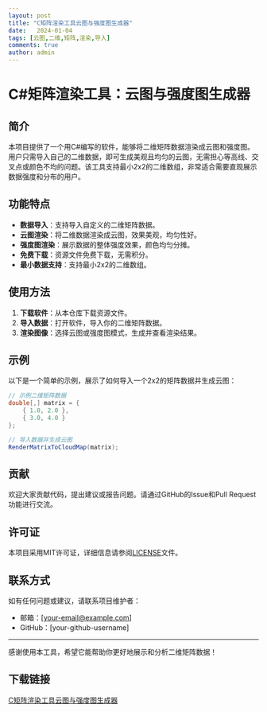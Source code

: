 ```yaml
---
layout: post
title: "C矩阵渲染工具云图与强度图生成器"
date:   2024-01-04
tags: [云图,二维,矩阵,渲染,导入]
comments: true
author: admin
---
```

# C#矩阵渲染工具：云图与强度图生成器

## 简介
本项目提供了一个用C#编写的软件，能够将二维矩阵数据渲染成云图和强度图。用户只需导入自己的二维数据，即可生成美观且均匀的云图，无需担心等高线、交叉点或颜色不均的问题。该工具支持最小2x2的二维数组，非常适合需要直观展示数据强度和分布的用户。

## 功能特点
- **数据导入**：支持导入自定义的二维矩阵数据。
- **云图渲染**：将二维数据渲染成云图，效果美观，均匀性好。
- **强度图渲染**：展示数据的整体强度效果，颜色均匀分摊。
- **免费下载**：资源文件免费下载，无需积分。
- **最小数据支持**：支持最小2x2的二维数组。

## 使用方法
1. **下载软件**：从本仓库下载资源文件。
2. **导入数据**：打开软件，导入你的二维矩阵数据。
3. **渲染图像**：选择云图或强度图模式，生成并查看渲染结果。

## 示例
以下是一个简单的示例，展示了如何导入一个2x2的矩阵数据并生成云图：

```csharp
// 示例二维矩阵数据
double[,] matrix = {
    { 1.0, 2.0 },
    { 3.0, 4.0 }
};

// 导入数据并生成云图
RenderMatrixToCloudMap(matrix);
```

## 贡献
欢迎大家贡献代码，提出建议或报告问题。请通过GitHub的Issue和Pull Request功能进行交流。

## 许可证
本项目采用MIT许可证，详细信息请参阅[LICENSE](LICENSE)文件。

## 联系方式
如有任何问题或建议，请联系项目维护者：
- 邮箱：[your-email@example.com]
- GitHub：[your-github-username]

---

感谢使用本工具，希望它能帮助你更好地展示和分析二维矩阵数据！

## 下载链接

[C矩阵渲染工具云图与强度图生成器](https://pan.quark.cn/s/a48856a67f67)